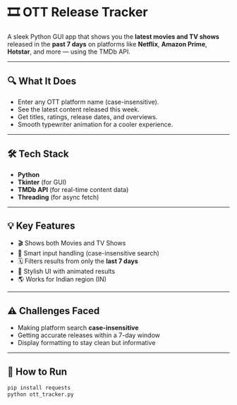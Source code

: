 # 🎞️ OTT Release Tracker

A sleek Python GUI app that shows you the **latest movies and TV shows** released in the **past 7 days** on platforms like **Netflix**, **Amazon Prime**, **Hotstar**, and more — using the TMDb API.

---

## 🔍 What It Does

- Enter any OTT platform name (case-insensitive).
- See the latest content released this week.
- Get titles, ratings, release dates, and overviews.
- Smooth typewriter animation for a cooler experience.

---

## 🛠️ Tech Stack

- **Python**
- **Tkinter** (for GUI)
- **TMDb API** (for real-time content data)
- **Threading** (for async fetch)

---

## 💡 Key Features

- 🎬 Shows both Movies and TV Shows
- 🧠 Smart input handling (case-insensitive search)
- 🗓️ Filters results from only the **last 7 days**
- 🎨 Stylish UI with animated results
- 🌎 Works for Indian region (IN)

---

## ⚠️ Challenges Faced

- Making platform search **case-insensitive**
- Getting accurate releases within a 7-day window
- Display formatting to stay clean but informative

---

## 🚀 How to Run

```bash
pip install requests
python ott_tracker.py
